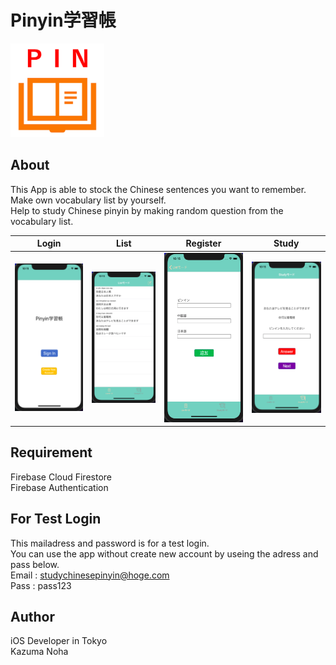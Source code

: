 # Pinyin学習帳
<img src="images/Screenshots/icon.png" width=150>

## About
This App is able to stock the Chinese sentences you want to remember.<br>
Make own vocabulary list by yourself.<br>
Help to study Chinese pinyin by making random question from the vocabulary list.<br>

|Login|List|Register|Study|
|:--:|:--:|:--:|:--:|
|<img src="images/Screenshots/screenshot1.png">|<img src="images/Screenshots/screenshot2.png">|<img src="images/Screenshots/screenshot3.png">|<img src="images/Screenshots/screenshot4.png">|

## Requirement
Firebase Cloud Firestore<br>
Firebase Authentication<br>

## For Test Login
This mailadress and password is for a test login.<br>
You can use the app without create new account by useing the adress and pass below.<br>
Email : studychinesepinyin@hoge.com<br>
Pass : pass123<br>

## Author
iOS Developer in Tokyo<br>
Kazuma Noha
